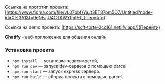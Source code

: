 Ссылка на прототип проекта: [https://www.figma.com/file/vL07bbfaYaJt3ET87pm5O7/Untitled?node-id=0%3A1&t=9eNFJjU4CTKWYtm9-0](Перейти)

Ссылка на demo проекта: [https://soft-torte-2cc161.netlify.app/](Перейти)

**Chatify** - веб-приложение для общения онлайн

### Установка проекта

- `npm install` — установка зависимостей,
- `npm run dev` — запуск dev-сервера с помощью parcel.
- `npm run start` — запуск express сервера.
- `npm run build` — сборка проекта c помощью parcel.

